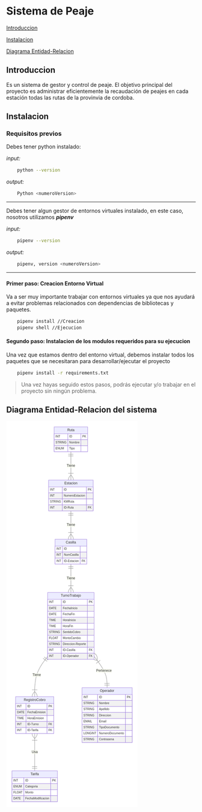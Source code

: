 # Sistema de Peaje

[Introduccion](#introduccion)

[Instalacion](#instalacion)

[Diagrama Entidad-Relacion](#diagrama-entidad-relacion-del-sistema)



## Introduccion
Es un sistema de gestor y control de peaje. El objetivo principal del proyecto es administrar eficientemente la recaudación de peajes en cada estación todas las rutas de la provinvia de cordoba.


## Instalacion

### Requisitos previos

Debes tener python instalado:

*input:*
```bash
    python --version
```

*output:*
```bash
    Python <numeroVersion>
```
<hr>

Debes tener algun gestor de entornos virtuales instalado, en este caso, nosotros utilizamos *__pipenv__*

*input:*
```bash
    pipenv --version
```

*output:*
```bash
    pipenv, version <numeroVersion>
```

<hr>

#### Primer paso: Creacion Entorno Virtual

Va a ser muy importante trabajar con entornos virtuales ya que nos ayudará a evitar problemas relacionados con dependencias de bibliotecas y paquetes.

```bash
    pipenv install //Creacion
    pipenv shell //Ejecucion
```

#### Segundo paso: Instalacion de los modulos requeridos para su ejecucion

Una vez que estamos dentro del entorno virtual, debemos instalar todos los paquetes que se necesitaran para desarrollar/ejecutar el proyecto

```bash
    pipenv install -r requirements.txt
```

>Una vez hayas seguido estos pasos, podrás ejecutar y/o trabajar en el proyecto sin ningún problema.

## Diagrama Entidad-Relacion del sistema
![Imagen Diagrama Entidad-Relacion](doc/imagenDiagrama.png)

